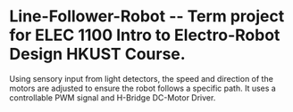 # Line-Follower-Robot -- Term project for ELEC 1100 Intro to Electro-Robot Design HKUST Course.

Using sensory input from light detectors, the speed and direction of the motors are adjusted to ensure the robot follows a specific path.
It uses a controllable PWM signal and H-Bridge DC-Motor Driver.
